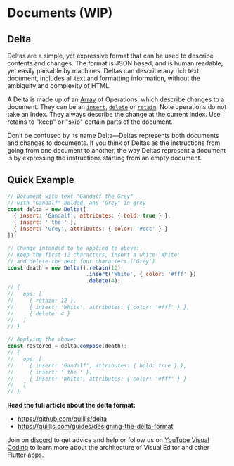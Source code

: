 # Documents (WIP)

## Delta

Deltas are a simple, yet expressive format that can be used to describe contents and changes. The format is JSON based, and is human readable, yet easily parsable by machines. Deltas can describe any rich text document, includes all text and formatting information, without the ambiguity and complexity of HTML.

A Delta is made up of an [Array](https://developer.mozilla.org/en-US/docs/Web/JavaScript/Reference/Global_Objects/Array) of Operations, which describe changes to a document. They can be an [`insert`](#insert-operation), [`delete`](#delete-operation) or [`retain`](#retain-operation). Note operations do not take an index. They always describe the change at the current index. Use retains to "keep" or "skip" certain parts of the document.

Don’t be confused by its name Delta&mdash;Deltas represents both documents and changes to documents. If you think of Deltas as the instructions from going from one document to another, the way Deltas represent a document is by expressing the instructions starting from an empty document.

## Quick Example

```js
// Document with text "Gandalf the Grey"
// with "Gandalf" bolded, and "Grey" in grey
const delta = new Delta([
  { insert: 'Gandalf', attributes: { bold: true } },
  { insert: ' the ' },
  { insert: 'Grey', attributes: { color: '#ccc' } }
]);

// Change intended to be applied to above:
// Keep the first 12 characters, insert a white 'White'
// and delete the next four characters ('Grey')
const death = new Delta().retain(12)
                         .insert('White', { color: '#fff' })
                         .delete(4);
// {
//   ops: [
//     { retain: 12 },
//     { insert: 'White', attributes: { color: '#fff' } },
//     { delete: 4 }
//   ]
// }

// Applying the above:
const restored = delta.compose(death);
// {
//   ops: [
//     { insert: 'Gandalf', attributes: { bold: true } },
//     { insert: ' the ' },
//     { insert: 'White', attributes: { color: '#fff' } }
//   ]
// }

```

**Read the full article about the delta format:**
- https://github.com/quilljs/delta
- https://quilljs.com/guides/designing-the-delta-format

Join on [discord](https://discord.gg/XpGygmXde4) to get advice and help or follow us on [YouTube Visual Coding](https://www.youtube.com/channel/UC2-5lfNbbErIds0Iuai8yfA) to learn more about the architecture of Visual Editor and other Flutter apps.